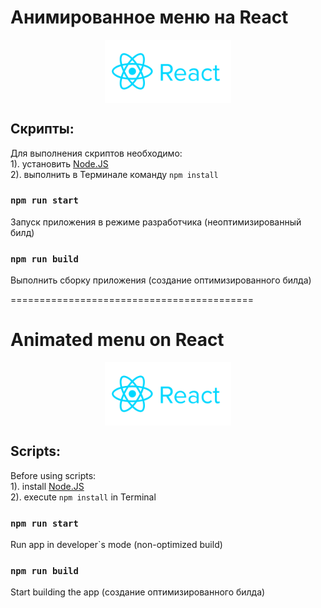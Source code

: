 # Анимированное меню на React

<div style="width: 100%; display: flex; justify-content: center">
    <img 
        src="src/assets/images/docs/reactjs-ar21.svg"
        style="width: 40%;"
    />
</div>

## Скрипты:
Для выполнения скриптов необходимо: \
1). установить [Node.JS](https://nodejs.org/en/download/) \
2). выполнить в Терминале команду `npm install`

### `npm run start`
Запуск приложения в режиме разработчика (неоптимизированный билд)

### `npm run build`
Выполнить сборку приложения (создание оптимизированного билда)

==========================================

# Animated menu on React

<div style="width: 100%; display: flex; justify-content: center">
    <img 
        src="src/assets/images/docs/reactjs-ar21.svg"
        style="width: 40%;"
    />
</div>

## Scripts:
Before using scripts: \
1). install [Node.JS](https://nodejs.org/en/download/) \
2). execute `npm install` in Terminal

### `npm run start`
Run app in developer`s mode (non-optimized build)

### `npm run build`
Start building the app (создание оптимизированного билда)